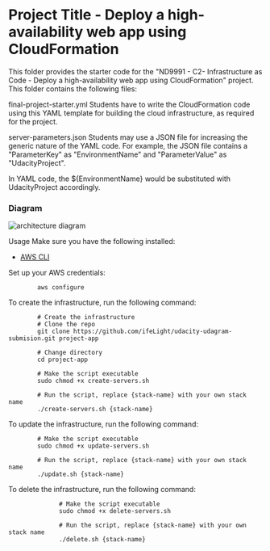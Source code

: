 # Project Title - Deploy a high-availability web app using CloudFormation

This folder provides the starter code for the "ND9991 - C2- Infrastructure as Code - Deploy a high-availability web app using CloudFormation" project. This folder contains the following files:

final-project-starter.yml
Students have to write the CloudFormation code using this YAML template for building the cloud infrastructure, as required for the project.

server-parameters.json
Students may use a JSON file for increasing the generic nature of the YAML code. For example, the JSON file contains a "ParameterKey" as "EnvironmentName" and "ParameterValue" as "UdacityProject".

In YAML code, the ${EnvironmentName} would be substituted with UdacityProject accordingly.

### Diagram
![architecture diagram](https://user-images.githubusercontent.com/94189602/211149271-c8fb7339-57c6-4ad7-8553-32bd80377654.PNG)


Usage
Make sure you have the following installed:

* [AWS CLI](https://docs.aws.amazon.com/cli/latest/userguide/getting-started-install.html)

Set up your AWS credentials:

            aws configure
      
To create the infrastructure, run the following command:
            
            # Create the infrastructure
            # Clone the repo
            git clone https://github.com/ifeLight/udacity-udagram-submision.git project-app

            # Change directory
            cd project-app

            # Make the script executable
            sudo chmod +x create-servers.sh

            # Run the script, replace {stack-name} with your own stack name
            ./create-servers.sh {stack-name}


  To update the infrastructure, run the following command:
            
            # Make the script executable
            sudo chmod +x update-servers.sh

            # Run the script, replace {stack-name} with your own stack name
            ./update.sh {stack-name}
  
  To delete the infrastructure, run the following command:
                  
                  # Make the script executable
                  sudo chmod +x delete-servers.sh

                  # Run the script, replace {stack-name} with your own stack name
                  ./delete.sh {stack-name}
